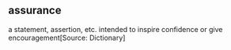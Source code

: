 ## assurance

a statement, assertion, etc. intended to inspire confidence or give encouragement[Source: Dictionary]

